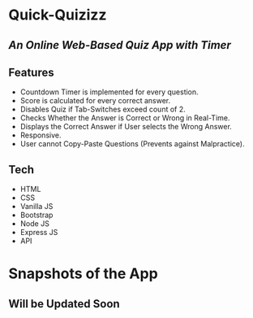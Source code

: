 # Quick-Quizizz
## _An Online Web-Based Quiz App with Timer_

## Features
- Countdown Timer is implemented for every question.
- Score is calculated for every correct answer.
- Disables Quiz if Tab-Switches exceed count of 2.
- Checks Whether the Answer is Correct or Wrong in Real-Time.
- Displays the Correct Answer if User selects the Wrong Answer.
- Responsive.
- User cannot Copy-Paste Questions (Prevents against Malpractice).

## Tech

- HTML
- CSS
- Vanilla JS
- Bootstrap
- Node JS
- Express JS
- API

# Snapshots of the App
## Will be Updated Soon
